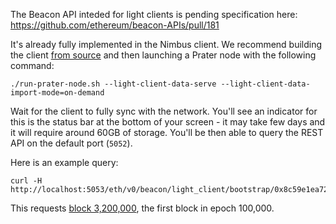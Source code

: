 The Beacon API inteded for light clients is pending specification here:
https://github.com/ethereum/beacon-APIs/pull/181

It's already fully implemented in the Nimbus client. We recommend building the
client [from source](https://nimbus.guide/build.html) and then launching a
Prater node with the following command:

```
./run-prater-node.sh --light-client-data-serve --light-client-data-import-mode=on-demand
```

Wait for the client to fully sync with the network. You'll see an indicator for this
is the status bar at the bottom of your screen - it may take few days and it will require
around 60GB of storage. You'll be then able to query the REST API on the default port (`5052`).

Here is an example query:

```
curl -H http://localhost:5053/eth/v0/beacon/light_client/bootstrap/0x8c59e1ea7215fa02e84ee141be0833ba6e1793281214f3ae4deff6ea019b1f13
```

This requests [block 3,200,000](https://prater.beaconcha.in/block/3200000), the first block in epoch 100,000.
